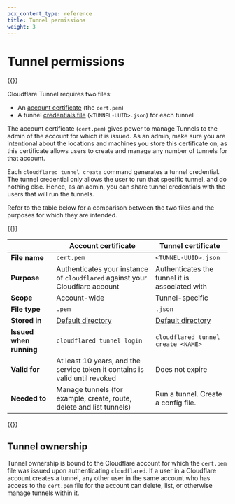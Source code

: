 ```yaml
---
pcx_content_type: reference
title: Tunnel permissions
weight: 3
---
```


# Tunnel permissions

{{<render file="_cloudflared-new-ui.md">}}

Cloudflare Tunnel requires two files:

- An [account certificate](/cloudflare-one/connections/connect-apps/install-and-setup/tunnel-useful-terms/#cert-pem) (the `cert.pem`)
- A tunnel [credentials file](/cloudflare-one/connections/connect-apps/install-and-setup/tunnel-useful-terms/#credentials-file) (`<TUNNEL-UUID>.json`) for each tunnel

The account certificate (`cert.pem`) gives power to manage Tunnels to the admin of the account for which it is issued. As an admin, make sure you are intentional about the locations and machines you store this certificate on, as this certificate allows users to create and manage any number of tunnels for that account.

Each `cloudflared tunnel create` command generates a tunnel credential. The tunnel credential only allows the user to run that specific tunnel, and do nothing else. Hence, as an admin, you can share tunnel credentials with the users that will run the tunnels.

Refer to the table below for a comparison between the two files and the purposes for which they are intended.

{{<table-wrap>}}

|                         | Account certificate                                                                                                                | Tunnel certificate                                                                                                                 |
| ----------------------- | ---------------------------------------------------------------------------------------------------------------------------------- | ---------------------------------------------------------------------------------------------------------------------------------- |
| **File name**           | `cert.pem`                                                                                                                         | `<TUNNEL-UUID>.json`                                                                                                               |
| **Purpose**             | Authenticates your instance of `cloudflared` against your Cloudflare account                                                       | Authenticates the tunnel it is associated with                                                                                     |
| **Scope**               | Account-wide                                                                                                                       | Tunnel-specific                                                                                                                    |
| **File type**           | `.pem`                                                                                                                             | `.json`                                                                                                                            |
| **Stored in**           | [Default directory](/cloudflare-one/connections/connect-apps/install-and-setup/tunnel-useful-terms/#default-cloudflared-directory) | [Default directory](/cloudflare-one/connections/connect-apps/install-and-setup/tunnel-useful-terms/#default-cloudflared-directory) |
| **Issued when running** | `cloudflared tunnel login`                                                                                                         | `cloudflared tunnel create <NAME>`                                                                                                 |
| **Valid for**           | At least 10 years, and the service token it contains is valid until revoked                                                        | Does not expire                                                                                                                    |
| **Needed to**           | Manage tunnels (for example, create, route, delete and list tunnels)                                                               | Run a tunnel. Create a config file.                                                                                                |

{{</table-wrap>}}

## Tunnel ownership

Tunnel ownership is bound to the Cloudflare account for which the `cert.pem` file was issued upon authenticating `cloudflared`. If a user in a Cloudflare account creates a tunnel, any other user in the same account who has access to the `cert.pem` file for the account can delete, list, or otherwise manage tunnels within it.
